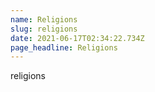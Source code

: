 ```yaml
---
name: Religions
slug: religions
date: 2021-06-17T02:34:22.734Z
page_headline: Religions
---
```


religions

